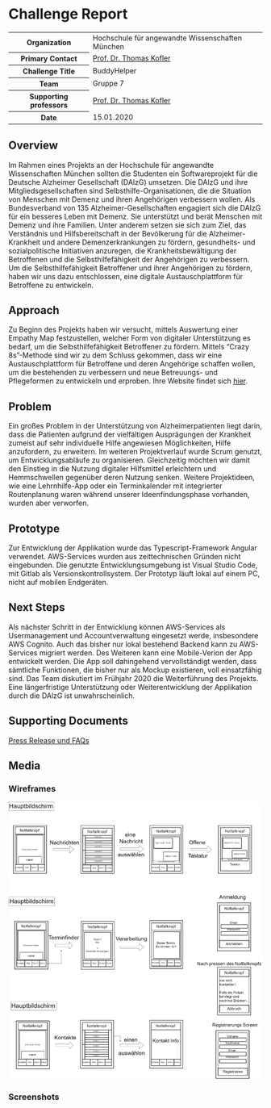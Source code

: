 # Challenge Report

<table>
    <tr>
        <th>Organization</th>
        <td>Hochschule für angewandte Wissenschaften München</td>
    </tr>
    <tr>
        <th>Primary Contact</th>
        <td><a href="https://www.cs.hm.edu/die_fakultaet/ansprechpartner/professoren/kofler/index.de.html">Prof. Dr. Thomas Kofler</a></td>
    </tr>
    <tr>
        <th>Challenge Title</th>
        <td>BuddyHelper</td>
    </tr>
    <tr>
        <th>Team</th>
        <td>Gruppe 7</td>
    </tr>
    <tr>
        <th>Supporting professors</th>
        <td><a href="https://www.cs.hm.edu/die_fakultaet/ansprechpartner/professoren/kofler/index.de.html">Prof. Dr. Thomas Kofler</a></td>
    </tr>
    <tr>
        <th>Date</th>
        <td>15.01.2020</td>
    </tr>
</table>

## Overview

Im Rahmen eines Projekts an der Hochschule für angewandte Wissenschaften München sollten die Studenten ein Softwareprojekt für die Deutsche Alzheimer Gesellschaft (DAlzG) umsetzen.
Die DAlzG und ihre Mitgliedsgesellschaften sind Selbsthilfe-Organisationen, die die Situation von Menschen mit Demenz und ihren Angehörigen verbessern wollen.
Als Bundesverband von 135 Alzheimer-Gesellschaften engagiert sich die DAlzG für ein besseres Leben mit Demenz.
Sie unterstützt und berät Menschen mit Demenz und ihre Familien.
Unter anderem setzen sie sich zum Ziel, das Verständnis und Hilfsbereitschaft in der Bevölkerung für die Alzheimer-Krankheit und andere Demenzerkrankungen zu fördern, gesundheits- und sozialpolitische Initiativen anzuregen, die Krankheitsbewältigung der Betroffenen und die Selbsthilfefähigkeit der Angehörigen zu verbessern.
Um die Selbsthilfefähigkeit Betroffener und ihrer Angehörigen zu fördern, haben wir uns dazu entschlossen, eine digitale Austauschplattform für Betroffene zu entwickeln.


## Approach

Zu Beginn des Projekts haben wir versucht, mittels Auswertung einer Empathy Map festzustellen, welcher Form von digitaler Unterstützung es bedarf, um die Selbsthilfefähigkeit Betroffener zu fördern.
Mittels “Crazy 8s”-Methode sind wir zu dem Schluss gekommen, dass wir eine Austauschplattform für Betroffene und deren Angehörige schaffen wollen, um die bestehenden zu verbessern und neue Betreuungs- und Pflegeformen zu entwickeln und erproben.
Ihre Website findet sich <a href ="https://www.deutsche-alzheimer.de/">hier</a>.


## Problem

Ein großes Problem in der Unterstützung von Alzheimerpatienten liegt darin, dass die Patienten aufgrund der vielfältigen Ausprägungen der Krankheit zumeist auf sehr individuelle Hilfe angewiesen Möglichkeiten, Hilfe anzufordern, zu erweitern.
Im weiteren Projektverlauf wurde Scrum genutzt, um Entwicklungsabläufe zu organisieren.
Gleichzeitig möchten wir damit den Einstieg in die Nutzung digitaler Hilfsmittel erleichtern und Hemmschwellen gegenüber deren Nutzung senken.
Weitere Projektideen, wie eine Lehrnhilfe-App oder ein Terminkalender mit integrierter Routenplanung waren während unserer Ideenfindungsphase vorhanden, wurden aber verworfen.

## Prototype

Zur Entwicklung der Applikation wurde das Typescript-Framework Angular verwendet.
AWS-Services wurden aus zeittechnischen Gründen nicht eingebunden.
Die genutzte Entwicklungsumgebung ist Visual Studio Code, mit Gitlab als Versionskontrollsystem.
Der Prototyp läuft lokal auf einem PC, nicht auf mobilen Endgeräten.


## Next Steps

Als nächster Schritt in der Entwicklung können AWS-Services als Usermanagement und Accountverwaltung eingesetzt werde, insbesondere AWS Cognito.
Auch das bisher nur lokal bestehend Backend kann zu AWS-Services migriert werden.
Des Weiteren kann eine Mobile-Verion der App entwickelt werden.
Die App soll dahingehend vervollständigt werden, dass sämtliche Funktionen, die bisher nur als Mockup existieren, voll einsatzfähig sind.
Das Team diskutiert im Frühjahr 2020 die Weiterführung des Projekts.
Eine längerfristige Unterstützung oder Weiterentwicklung der Applikation durch die DAlzG ist unwahrscheinlich.


## Supporting Documents

<a href="https://gitlab.lrz.de/swe1ws20192020/g7/tree/master/PRandFAQs">Press Release und FAQs</a>


## Media
### Wireframes


![Wireframes](/Wireframes/WireFrame_Gruppe7_V0801.png "Wireframes")

### Screenshots


